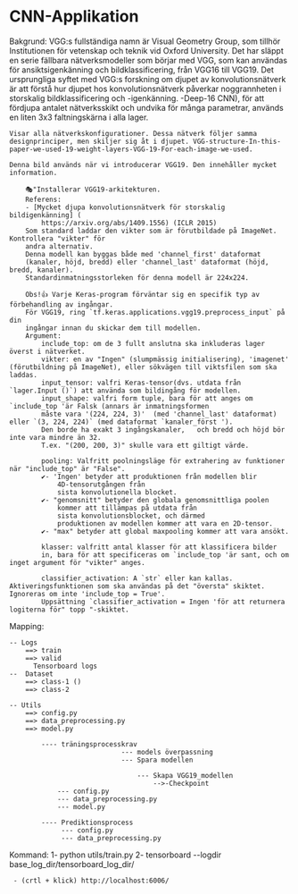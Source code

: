 # CNN-Applikation

Bakgrund:
VGG:s fullständiga namn är Visual Geometry Group, som tillhör Institutionen för vetenskap och teknik vid Oxford University. Det har släppt en serie fällbara nätverksmodeller som börjar med VGG, som kan användas för ansiktsigenkänning och bildklassificering, från VGG16 till VGG19. Det ursprungliga syftet med VGG:s forskning om djupet av konvolutionsnätverk är att förstå hur djupet hos konvolutionsnätverk påverkar noggrannheten i storskalig bildklassificering och -igenkänning. -Deep-16 CNN), för att fördjupa antalet nätverksskikt och undvika för många parametrar, används en liten 3x3 faltningskärna i alla lager.

    Visar alla nätverkskonfigurationer. Dessa nätverk följer samma designprinciper, men skiljer sig åt i djupet. VGG-structure-In-this-paper-we-used-19-weight-layers-VGG-19-For-each-image-we-used.
    
    Denna bild används när vi introducerar VGG19. Den innehåller mycket information.

        🎭"Installerar VGG19-arkitekturen.
        Referens:
        - [Mycket djupa konvolutionsnätverk för storskalig bildigenkänning] (
            https://arxiv.org/abs/1409.1556) (ICLR 2015)
        Som standard laddar den vikter som är förutbildade på ImageNet. Kontrollera "vikter" för
        andra alternativ.
        Denna modell kan byggas både med 'channel_first' dataformat
        (kanaler, höjd, bredd) eller 'channel_last' dataformat (höjd, bredd, kanaler).
        Standardinmatningsstorleken för denna modell är 224x224.

        Obs!👍 Varje Keras-program förväntar sig en specifik typ av förbehandling av ingångar.
        För VGG19, ring `tf.keras.applications.vgg19.preprocess_input` på din
        ingångar innan du skickar dem till modellen.
        Argument:
            include_top: om de 3 fullt anslutna ska inkluderas lager överst i nätverket.
            vikter: en av "Ingen" (slumpmässig initialisering), 'imagenet' (förutbildning på ImageNet), eller sökvägen till viktsfilen som ska laddas.
            input_tensor: valfri Keras-tensor(dvs. utdata från `lager.Input ()`) att använda som bildingång för modellen.
            input_shape: valfri form tuple, bara för att anges om `include_top 'är Falsk (annars är inmatningsformen
            måste vara '(224, 224, 3)'  (med 'channel_last' dataformat) eller `(3, 224, 224)` (med dataformat `kanaler_först ').
            Den borde ha exakt 3 ingångskanaler,   och bredd och höjd bör inte vara mindre än 32.
            T.ex. "(200, 200, 3)" skulle vara ett giltigt värde.

            pooling: Valfritt poolningsläge för extrahering av funktioner när "include_top" är "False".
            ✔- 'Ingen' betyder att produktionen från modellen blir
                4D-tensorutgången från
                sista konvolutionella blocket.
            ✔- "genomsnitt" betyder den globala genomsnittliga poolen
                kommer att tillämpas på utdata från
                sista konvolutionsblocket, och därmed
                produktionen av modellen kommer att vara en 2D-tensor.
            ✔- "max" betyder att global maxpooling kommer att vara ansökt.

            klasser: valfritt antal klasser för att klassificera bilder
            in, bara för att specificeras om `include_top 'är sant, och om inget argument för "vikter" anges.

            classifier_activation: A `str` eller kan kallas. Aktiveringsfunktionen som ska användas på det "översta" skiktet. Ignoreras om inte 'include_top = True'. 
            Uppsättning `classifier_activation = Ingen 'för att returnera logiterna för" topp "-skiktet.


Mapping:

    -- Logs                                                
        ==> train
        ==> valid
          Tensorboard logs
    --  Dataset
        ==> class-1 ()
        ==> class-2
    
    -- Utils
        ==> config.py 
        ==> data_preprocessing.py
        ==> model.py
    
            ---- träningsprocesskrav 
                                --- models överpassning
                                --- Spara modellen
                                    
                                    --- Skapa VGG19_modellen
                                        -->-Checkpoint
                --- config.py
                --- data_preprocessing.py
                --- model.py

            ---- Prediktionsprocess
                 --- config.py
                 --- data_preprocessing.py


    
Kommand:
1- python utils/train.py
2- tensorboard --logdir base_log_dir/tensorboard_log_dir/
     
     - (crtl + klick) http://localhost:6006/

     
